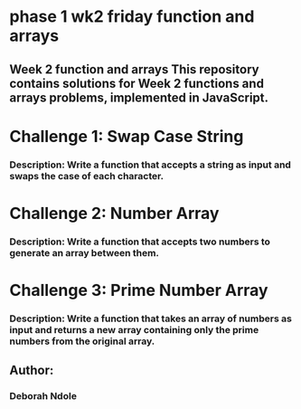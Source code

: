 # phase 1 wk2 friday function and arrays
## Week 2 function and arrays This repository contains solutions for Week 2 functions and arrays problems, implemented in JavaScript.

# Challenge 1: Swap Case String
### Description: Write a function that accepts a string as input and swaps the case of each character. 

# Challenge 2: Number Array
### Description: Write a function that accepts two numbers to generate an array between them.

# Challenge 3: Prime Number Array
### Description: Write a function that takes an array of numbers as input and returns a new array containing only the prime numbers from the original array. 

## Author:
### Deborah Ndole